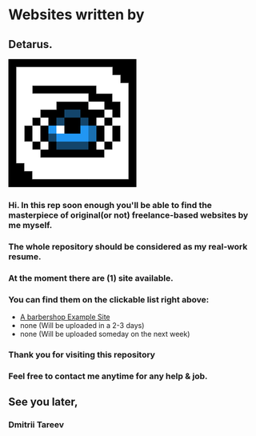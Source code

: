 # Websites written by
##  Detarus.
![The logo of mine](https://raw.githubusercontent.com/detarus/BasicWebsite/master/images/logo-256.png)
### Hi. In this rep soon enough you'll be able to find the masterpiece of original(or not) freelance-based websites by me myself.
### The whole repository should be considered as my real-work resume.
### At the moment there are (1) site available.

### You can find them on the clickable list right above:

* [A barbershop Example Site](https://github.com/detarus/Barber)
* none (Will be uploaded in a 2-3 days)
* none (Will be uploaded someday on the next week)

### Thank you for visiting this repository

### Feel free to contact me anytime for any help & job.

## See you later,
### Dmitrii Tareev
